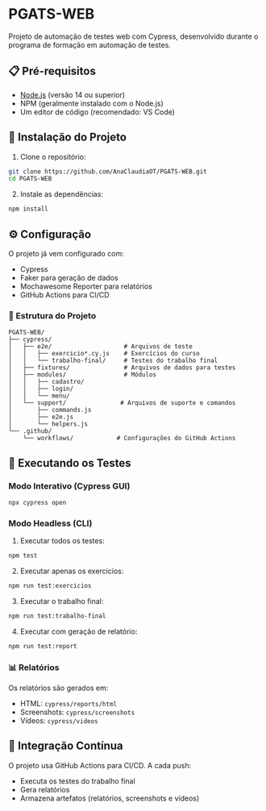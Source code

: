 # PGATS-WEB

Projeto de automação de testes web com Cypress, desenvolvido durante o programa de formação em automação de testes.

## 📋 Pré-requisitos

- [Node.js](https://nodejs.org/) (versão 14 ou superior)
- NPM (geralmente instalado com o Node.js)
- Um editor de código (recomendado: VS Code)

## 🚀 Instalação do Projeto

1. Clone o repositório:

```bash
git clone https://github.com/AnaClaudiaOT/PGATS-WEB.git
cd PGATS-WEB
```

2. Instale as dependências:

```bash
npm install
```

## ⚙️ Configuração

O projeto já vem configurado com:

- Cypress
- Faker para geração de dados
- Mochawesome Reporter para relatórios
- GitHub Actions para CI/CD

### 📁 Estrutura do Projeto

```
PGATS-WEB/
├── cypress/
│   ├── e2e/                    # Arquivos de teste
│   │   ├── exercicio*.cy.js    # Exercícios do curso
│   │   └── trabalho-final/     # Testes do trabalho final
│   ├── fixtures/               # Arquivos de dados para testes
│   ├── modules/                # Módulos
│   │   ├── cadastro/
│   │   ├── login/
│   │   └── menu/
│   └── support/               # Arquivos de suporte e comandos
│       ├── commands.js
│       ├── e2e.js
│       └── helpers.js
└── .github/
    └── workflows/            # Configurações do GitHub Actions
```

## 🎯 Executando os Testes

### Modo Interativo (Cypress GUI)

```bash
npx cypress open
```

### Modo Headless (CLI)

1. Executar todos os testes:

```bash
npm test
```

2. Executar apenas os exercícios:

```bash
npm run test:exercicios
```

3. Executar o trabalho final:

```bash
npm run test:trabalho-final
```

4. Executar com geração de relatório:

```bash
npm run test:report
```

### 📊 Relatórios

Os relatórios são gerados em:

- HTML: `cypress/reports/html`
- Screenshots: `cypress/screenshots`
- Vídeos: `cypress/videos`

## 🔄 Integração Contínua

O projeto usa GitHub Actions para CI/CD. A cada push:

- Executa os testes do trabalho final
- Gera relatórios
- Armazena artefatos (relatórios, screenshots e vídeos)
